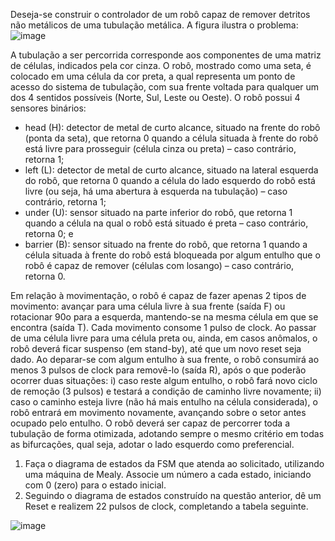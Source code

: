 Deseja-se construir o controlador de um robô capaz de remover detritos não metálicos de uma tubulação metálica. A figura ilustra o problema:
![image](https://github.com/FelipMa/diagrama-de-estados-robo-limpa-tubos/assets/105306441/440e07f3-3909-49f7-8e79-827ed867579d)

A tubulação a ser percorrida corresponde aos componentes de uma matriz de células, indicados pela cor cinza. O robô, mostrado como uma seta, é colocado em uma célula da cor preta, a qual representa um ponto de acesso do sistema de tubulação, com sua frente voltada para qualquer um dos 4 sentidos possíveis (Norte, Sul, Leste ou Oeste). O robô possui 4 sensores binários:

- head (H): detector de metal de curto alcance, situado na frente do robô (ponta da seta), que retorna 0 quando a célula situada à frente do robô está livre para prosseguir (célula cinza ou preta) – caso contrário, retorna 1;
- left (L): detector de metal de curto alcance, situado na lateral esquerda do robô, que retorna 0 quando a célula do lado esquerdo do robô está livre (ou seja, há uma abertura à esquerda na tubulação) – caso contrário, retorna 1;
- under (U): sensor situado na parte inferior do robô, que retorna 1 quando a célula na qual o robô está situado é preta – caso contrário, retorna 0; e
- barrier (B): sensor situado na frente do robô, que retorna 1 quando a célula situada à frente do robô está bloqueada por algum entulho que o robô é capaz de remover (células com losango) – caso contrário, retorna 0.

Em relação à movimentação, o robô é capaz de fazer apenas 2 tipos de movimento: avançar para uma célula livre à sua frente (saída F) ou rotacionar 90o para a esquerda, mantendo-se na mesma célula em que se encontra (saída T). Cada movimento consome 1 pulso de clock. Ao passar de uma célula livre para uma célula preta ou, ainda, em casos anômalos, o robô deverá ficar suspenso (em stand-by), até que um novo reset seja dado. Ao deparar-se com algum entulho à sua frente, o robô consumirá ao menos 3 pulsos de clock para removê-lo (saída R), após o que poderão ocorrer duas situações: i) caso reste algum entulho, o robô fará novo ciclo de remoção (3 pulsos) e testará a condição de caminho livre novamente; ii) caso o caminho esteja livre (não há mais entulho na célula considerada), o robô entrará em movimento novamente, avançando sobre o setor antes ocupado pelo entulho. O robô deverá ser capaz de percorrer toda a tubulação de forma otimizada, adotando sempre o mesmo critério em todas as bifurcações, qual seja, adotar o lado esquerdo como preferencial.

1. Faça o diagrama de estados da FSM que atenda ao solicitado, utilizando uma máquina de
Mealy. Associe um número a cada estado, iniciando com 0 (zero) para o estado inicial.
2. Seguindo o diagrama de estados construído na questão anterior, dê um Reset e realizem 22 pulsos de clock, completando a tabela seguinte.

![image](https://github.com/FelipMa/diagrama-de-estados-robo-limpa-tubos/assets/105306441/1b40518e-dab1-42f5-b700-78fb7b718469)
